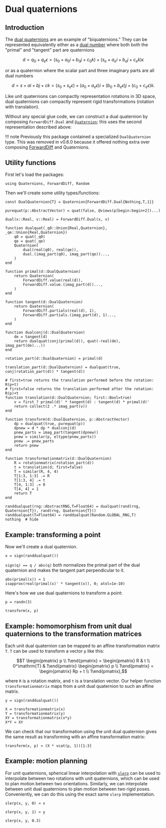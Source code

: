 # Dual quaternions

## Introduction

The [dual quaternions](https://en.wikipedia.org/wiki/Dual_quaternion) are an example of "biquaternions."
They can be represented equivalently either as a [dual number](https://en.wikipedia.org/wiki/Dual_number) where both both the "primal" and "tangent" part are quaternions

```math
d = q_0 + q_e \epsilon = (s_0 + a_0 i + b_0 j + c_0 k) + (s_e + a_e i + b_e j + c_e k) \epsilon
```

or as a quaternion where the scalar part and three imaginary parts are all dual numbers

```math
d = s + ai + bj + ck = (s_0 + s_e \epsilon) + (a_0 + a_e \epsilon) i + (b_0 + b_e \epsilon) j + (c_0 + c_e \epsilon) k.
```

Like unit quaternions can compactly representation rotations in 3D space, dual quaternions can compactly represent rigid transformations (rotation with translation).

Without any special glue code, we can construct a dual quaternion by composing `ForwardDiff.Dual` and [`Quaternion`](@ref); this uses the second representation described above:

!!! note
    Previously this package contained a specialized `DualQuaternion` type.
    This was removed in v0.6.0 because it offered nothing extra over composing [ForwardDiff](https://github.com/JuliaDiff/ForwardDiff.jl) and Quaternions.

## Utility functions

First let's load the packages:

```@example dualquat
using Quaternions, ForwardDiff, Random
```

Then we'll create some utility types/functions:

```@example dualquat
const DualQuaternion{T} = Quaternion{ForwardDiff.Dual{Nothing,T,1}}

purequat(p::AbstractVector) = quat(false, @views(p[begin:begin+2])...)

dual(x::Real, v::Real) = ForwardDiff.Dual(x, v)

function dualquat(_q0::Union{Real,Quaternion}, _qe::Union{Real,Quaternion})
    q0 = quat(_q0)
    qe = quat(_qe)
    Quaternion(
        dual(real(q0), real(qe)),
        dual.(imag_part(q0), imag_part(qe))...,
    )
end

function primal(d::DualQuaternion)
    return Quaternion(
        ForwardDiff.value(real(d)),
        ForwardDiff.value.(imag_part(d))...,
    )
end

function tangent(d::DualQuaternion)
    return Quaternion(
        ForwardDiff.partials(real(d), 1),
        ForwardDiff.partials.(imag_part(d), 1)...,
    )
end

function dualconj(d::DualQuaternion)
    de = tangent(d)
    return dualquat(conj(primal(d)), quat(-real(de), imag_part(de)...))
end

rotation_part(d::DualQuaternion) = primal(d)

translation_part(d::DualQuaternion) = dualquat(true, conj(rotation_part(d)) * tangent(d))

# first=true returns the translation performed before the rotation: R(p+t)
# first=false returns the translation performed after the rotation: R(p)+t
function translation(d::DualQuaternion; first::Bool=true)
    v = first ? primal(d)' * tangent(d) : tangent(d) * primal(d)'
    return collect(2 .* imag_part(v))
end

function transform(d::DualQuaternion, p::AbstractVector)
    dp = dualquat(true, purequat(p))
    dpnew = d * dp * dualconj(d)
    pnew_parts = imag_part(tangent(dpnew))
    pnew = similar(p, eltype(pnew_parts))
    pnew .= pnew_parts
    return pnew
end

function transformationmatrix(d::DualQuaternion)
    R = rotationmatrix(rotation_part(d))
    t = translation(d; first=false)
    T = similar(R, 4, 4)
    T[1:3, 1:3] .= R
    T[1:3, 4] .= t
    T[4, 1:3] .= 0
    T[4, 4] = 1
    return T
end

randdualquat(rng::AbstractRNG,T=Float64) = dualquat(rand(rng, Quaternion{T}), rand(rng, Quaternion{T}))
randdualquat(T=Float64) = randdualquat(Random.GLOBAL_RNG,T)
nothing  # hide
```

## Example: transforming a point

Now we'll create a dual quaternion.
```@repl dualquat
x = sign(randdualquat())
```

`sign(q) == q / abs(q)` both normalizes the primal part of the dual quaternion and makes the tangent part perpendicular to it.

```@repl dualquat
abs(primal(x)) ≈ 1
isapprox(real(primal(x)' * tangent(x)), 0; atol=1e-10)
```

Here's how we use dual quaternions to transform a point:

```@repl dualquat
p = randn(3)
```

```@repl dualquat
transform(x, p)
```

## Example: homomorphism from unit dual quaternions to the transformation matrices

Each unit dual quaternion can be mapped to an affine transformation matrix ``T``.
``T`` can be used to transform a vector ``p`` like this:

```math
T \begin{pmatrix} p \\ 1\end{pmatrix} = \begin{pmatrix} R & t \\ 0^\mathrm{T} & 1\end{pmatrix} \begin{pmatrix} p \\ 1\end{pmatrix} = \begin{pmatrix} Rp + t \\ 1\end{pmatrix},
```
where ``R`` is a rotation matrix, and ``t`` is a translation vector.
Our helper function `transformationmatrix` maps from a unit dual quaternion to such an affine matrix.

```@repl dualquat
y = sign(randdualquat())
```

```@repl dualquat
X = transformationmatrix(x)
Y = transformationmatrix(y)
XY = transformationmatrix(x*y)
X*Y ≈ XY
```

We can check that our transformation using the unit dual quaternion gives the same result as transforming with an affine transformation matrix:

```@repl dualquat
transform(x, p) ≈ (X * vcat(p, 1))[1:3]
```

## Example: motion planning

For unit quaternions, spherical linear interpolation with [`slerp`](@ref) can be used to interpolate between two rotations with unit quaternions, which can be used to plan motion between two orientations.
Similarly, we can interpolate between unit dual quaternions to plan motion between two rigid poses.
Conveniently, we can do this using the exact same `slerp` implementation.

```@repl dualquat
slerp(x, y, 0) ≈ x
```

```@repl dualquat
slerp(x, y, 1) ≈ y
```

```@repl dualquat
slerp(x, y, 0.3)
```
